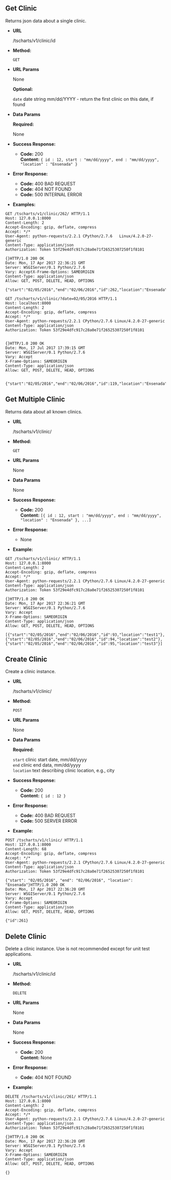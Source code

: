 **Get Clinic**
----
  Returns json data about a single clinic.

* **URL**

  /tscharts/v1/clinic/id

* **Method:**

  `GET`
  
*  **URL Params**

   None

   **Optional:**

   `date` date string mm/dd/YYYY - return the first clinic on this date, if found<br/>

* **Data Params**

   **Required:**

   None

* **Success Response:**

  * **Code:** 200 <br />
    **Content:** `{ id : 12, start : "mm/dd/yyyy", end : "mm/dd/yyyy", "location" : "Ensenada" }`
 
* **Error Response:**

  * **Code:** 400 BAD REQUEST
  * **Code:** 404 NOT FOUND
  * **Code:** 500 INTERNAL ERROR

* **Examples:**

```
GET /tscharts/v1/clinic/262/ HTTP/1.1
Host: 127.0.0.1:8000
Content-Length: 2
Accept-Encoding: gzip, deflate, compress
Accept: */*
User-Agent: python-requests/2.2.1 CPython/2.7.6   Linux/4.2.0-27-generic
Content-Type: application/json
Authorization: Token 53f29e4dfc917c28a0e71f26525307250f1f8101

{}HTTP/1.0 200 OK
Date: Mon, 17 Apr 2017 22:36:21 GMT
Server: WSGIServer/0.1 Python/2.7.6
Vary: AcceptX-Frame-Options: SAMEORIGIN
Content-Type: application/json
Allow: GET, POST, DELETE, HEAD, OPTIONS

{"start":"02/05/2016","end":"02/06/2016","id":262,"location":"Ensenada"}
```

```
GET /tscharts/v1/clinic/?date=02/05/2016 HTTP/1.1
Host: localhost:8000
Content-Length: 2
Accept-Encoding: gzip, deflate, compress
Accept: */*
User-Agent: python-requests/2.2.1 CPython/2.7.6 Linux/4.2.0-27-generic
Content-Type: application/json
Authorization: Token 53f29e4dfc917c28a0e71f26525307250f1f8101


{}HTTP/1.0 200 OK
Date: Mon, 17 Jul 2017 17:39:15 GMT
Server: WSGIServer/0.1 Python/2.7.6
Vary: Accept
X-Frame-Options: SAMEORIGIN
Content-Type: application/json
Allow: GET, POST, DELETE, HEAD, OPTIONS


{"start":"02/05/2016","end":"02/06/2016","id":119,"location":"Ensenada"}
```
  
**Get Multiple Clinic**
----
  Returns data about all known clinics.

* **URL**

  /tscharts/v1/clinic/

* **Method:**

  `GET`
  
*  **URL Params**

   None

* **Data Params**

  None

* **Success Response:**

  * **Code:** 200 <br />
    **Content:** `[{ id : 12, start : "mm/dd/yyyy", end : "mm/dd/yyyy", "location" : "Ensenada" }, ...]`
 
* **Error Response:**

  * None

* **Example:**

```
GET /tscharts/v1/clinic/ HTTP/1.1
Host: 127.0.0.1:8000
Content-Length: 2
Accept-Encoding: gzip, deflate, compress
Accept: */*
User-Agent: python-requests/2.2.1 CPython/2.7.6 Linux/4.2.0-27-generic
Content-Type: application/json
Authorization: Token 53f29e4dfc917c28a0e71f26525307250f1f8101

{}HTTP/1.0 200 OK
Date: Mon, 17 Apr 2017 22:36:21 GMT
Server: WSGIServer/0.1 Python/2.7.6
Vary: Accept
X-Frame-Options: SAMEORIGIN
Content-Type: application/json
Allow: GET, POST, DELETE, HEAD, OPTIONS

[{"start":"02/05/2016","end":"02/06/2016","id":93,"location":"test1"},{"start":"02/05/2016","end":"02/06/2016","id":94,"location":"test2"},{"start":"02/05/2016","end":"02/06/2016","id":95,"location":"test3"}]
```
  
**Create Clinic**
----
  Create a clinic instance.

* **URL**

  /tscharts/v1/clinic/

* **Method:**

  `POST`
  
*  **URL Params**

   None

* **Data Params**

   **Required:**
 
   `start` clinic start date, mm/dd/yyyy<br />
   `end` clinic end data, mm/dd/yyyy<br />
   `location` text describing clinic location, e.g., city


* **Success Response:**

  * **Code:** 200 <br />
    **Content:** `{ id : 12 }`
 
* **Error Response:**

  * **Code:** 400 BAD REQUEST<br />
  * **Code:** 500 SERVER ERROR

* **Example:**

```
POST /tscharts/v1/clinic/ HTTP/1.1
Host: 127.0.0.1:8000
Content-Length: 68
Accept-Encoding: gzip, deflate, compress
Accept: */*
User-Agent: python-requests/2.2.1 CPython/2.7.6 Linux/4.2.0-27-generic
Content-Type: application/json
Authorization: Token 53f29e4dfc917c28a0e71f26525307250f1f8101

{"start": "02/05/2016", "end": "02/06/2016", "location": "Ensenada"}HTTP/1.0 200 OK
Date: Mon, 17 Apr 2017 22:36:20 GMT
Server: WSGIServer/0.1 Python/2.7.6
Vary: Accept
X-Frame-Options: SAMEORIGIN
Content-Type: application/json
Allow: GET, POST, DELETE, HEAD, OPTIONS

{"id":261}
```
**Delete Clinic**
----
  Delete a clinic instance. Use is not recommended except for unit test applications.

* **URL**

  /tscharts/v1/clinic/id

* **Method:**

  `DELETE`
  
*  **URL Params**

   None

* **Data Params**

  None

* **Success Response:**

  * **Code:** 200 <br />
    **Content:** None
 
* **Error Response:**

  * **Code:** 404 NOT FOUND

* **Example:**

```
DELETE /tscharts/v1/clinic/261/ HTTP/1.1
Host: 127.0.0.1:8000
Content-Length: 2
Accept-Encoding: gzip, deflate, compress
Accept: */*
User-Agent: python-requests/2.2.1 CPython/2.7.6 Linux/4.2.0-27-generic
Content-Type: application/json
Authorization: Token 53f29e4dfc917c28a0e71f26525307250f1f8101

{}HTTP/1.0 200 OK
Date: Mon, 17 Apr 2017 22:36:20 GMT
Server: WSGIServer/0.1 Python/2.7.6
Vary: Accept
X-Frame-Options: SAMEORIGIN
Content-Type: application/json
Allow: GET, POST, DELETE, HEAD, OPTIONS

{}
```
